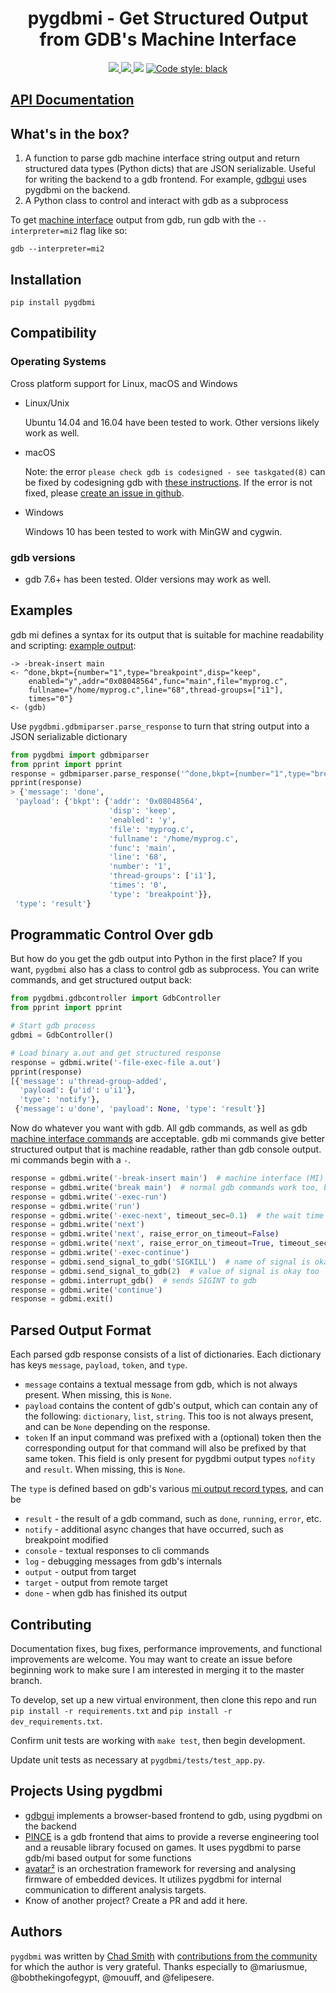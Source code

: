 <h1 align="center">
pygdbmi - Get Structured Output from GDB's Machine Interface
</h1>

<p align="center">
<a href="https://travis-ci.org/cs01/pygdbmi">
<img src="https://travis-ci.org/cs01/pygdbmi.svg?branch=master" />
</a>

<a href="https://pypi.org/project/pygdbmi/">
<img src="https://img.shields.io/badge/pypi-v0.8.3.0-blue.svg"/>
</a>


<img src="https://img.shields.io/badge/python-2.7,3.3,3.4,3.5,3.6,pypy-blue.svg"/>
<a href="https://github.com/ambv/black"><img src="https://img.shields.io/badge/code%20style-black-000000.svg" alt="Code style: black" /></a>
</p>

## [API Documentation](http://grassfedcode.com/pygdbmi/)

## What's in the box?

1.  A function to parse gdb machine interface string output and return structured data types (Python dicts) that are JSON serializable. Useful for writing the backend to a gdb frontend. For example, [gdbgui](https://github.com/cs01/gdbgui) uses pygdbmi on the backend.
2.  A Python class to control and interact with gdb as a subprocess

To get [machine interface](https://sourceware.org/gdb/onlinedocs/gdb/GDB_002fMI.html) output from gdb, run gdb with the `--interpreter=mi2` flag like so:

```
gdb --interpreter=mi2
```

## Installation

    pip install pygdbmi

## Compatibility

### Operating Systems

Cross platform support for Linux, macOS and Windows

-   Linux/Unix

    Ubuntu 14.04 and 16.04 have been tested to work. Other versions likely work as well.

-   macOS

    Note: the error `please check gdb is codesigned - see taskgated(8)` can be fixed by codesigning gdb with [these instructions](http://andresabino.com/2015/04/14/codesign-gdb-on-mac-os-x-yosemite-10-10-2/). If the error is not fixed, please [create an issue in github](https://github.com/cs01/pygdbmi/issues).

-   Windows

    Windows 10 has been tested to work with MinGW and cygwin.

### gdb versions

-   gdb 7.6+ has been tested. Older versions may work as well.

## Examples

gdb mi defines a syntax for its output that is suitable for machine readability and scripting: [example output](https://sourceware.org/gdb/onlinedocs/gdb/GDB_002fMI-Simple-Examples.html#GDB_002fMI-Simple-Examples):

    -> -break-insert main
    <- ^done,bkpt={number="1",type="breakpoint",disp="keep",
        enabled="y",addr="0x08048564",func="main",file="myprog.c",
        fullname="/home/myprog.c",line="68",thread-groups=["i1"],
        times="0"}
    <- (gdb)

Use `pygdbmi.gdbmiparser.parse_response` to turn that string output into a JSON serializable dictionary

```python
from pygdbmi import gdbmiparser
from pprint import pprint
response = gdbmiparser.parse_response('^done,bkpt={number="1",type="breakpoint",disp="keep", enabled="y",addr="0x08048564",func="main",file="myprog.c",fullname="/home/myprog.c",line="68",thread-groups=["i1"],times="0"')
pprint(response)
> {'message': 'done',
 'payload': {'bkpt': {'addr': '0x08048564',
                      'disp': 'keep',
                      'enabled': 'y',
                      'file': 'myprog.c',
                      'fullname': '/home/myprog.c',
                      'func': 'main',
                      'line': '68',
                      'number': '1',
                      'thread-groups': ['i1'],
                      'times': '0',
                      'type': 'breakpoint'}},
 'type': 'result'}
```

## Programmatic Control Over gdb

But how do you get the gdb output into Python in the first place? If you want, `pygdbmi` also has a class to control gdb as subprocess. You can write commands, and get structured output back:

```python
from pygdbmi.gdbcontroller import GdbController
from pprint import pprint

# Start gdb process
gdbmi = GdbController()

# Load binary a.out and get structured response
response = gdbmi.write('-file-exec-file a.out')
pprint(response)
[{'message': u'thread-group-added',
  'payload': {u'id': u'i1'},
  'type': 'notify'},
 {'message': u'done', 'payload': None, 'type': 'result'}]
```

Now do whatever you want with gdb. All gdb commands, as well as gdb [machine interface commands]((https://sourceware.org/gdb/onlinedocs/gdb/GDB_002fMI-Input-Syntax.html#GDB_002fMI-Input-Syntax)) are acceptable. gdb mi commands give better structured output that is machine readable, rather than gdb console output. mi commands begin with a `-`.

```python
response = gdbmi.write('-break-insert main')  # machine interface (MI) commands start with a '-'
response = gdbmi.write('break main')  # normal gdb commands work too, but the return value is slightly different
response = gdbmi.write('-exec-run')
response = gdbmi.write('run')
response = gdbmi.write('-exec-next', timeout_sec=0.1)  # the wait time can be modified from the default of 1 second
response = gdbmi.write('next')
response = gdbmi.write('next', raise_error_on_timeout=False)
response = gdbmi.write('next', raise_error_on_timeout=True, timeout_sec=0.01)
response = gdbmi.write('-exec-continue')
response = gdbmi.send_signal_to_gdb('SIGKILL')  # name of signal is okay
response = gdbmi.send_signal_to_gdb(2)  # value of signal is okay too
response = gdbmi.interrupt_gdb()  # sends SIGINT to gdb
response = gdbmi.write('continue')
response = gdbmi.exit()
```

## Parsed Output Format

Each parsed gdb response consists of a list of dictionaries. Each dictionary has keys `message`, `payload`, `token`, and `type`.

-   `message` contains a textual message from gdb, which is not always present. When missing, this is `None`.
-   `payload` contains the content of gdb's output, which can contain any of the following: `dictionary`, `list`, `string`. This too is not always present, and can be `None` depending on the response.
-   `token` If an input command was prefixed with a (optional) token then the corresponding output for that command will also be prefixed by that same token. This field is only present for pygdbmi output types `nofity` and `result`. When missing, this is `None`.

The `type` is defined based on gdb's various [mi output record types]((https://sourceware.org/gdb/onlinedocs/gdb/GDB_002fMI-Output-Records.html#GDB_002fMI-Output-Records)), and can be

-   `result` - the result of a gdb command, such as `done`, `running`, `error`, etc.
-   `notify` - additional async changes that have occurred, such as breakpoint modified
-   `console` - textual responses to cli commands
-   `log` - debugging messages from gdb's internals
-   `output` - output from target
-   `target` - output from remote target
-   `done` - when gdb has finished its output

## Contributing

Documentation fixes, bug fixes, performance improvements, and functional improvements are welcome. You may want to create an issue before beginning work to make sure I am interested in merging it to the master branch.

To develop, set up a new virtual environment, then clone this repo and run `pip install -r requirements.txt` and `pip install -r dev_requirements.txt`.

Confirm unit tests are working with `make test`, then begin development.

Update unit tests as necessary at `pygdbmi/tests/test_app.py`.

Projects Using pygdbmi
----------------------

-   [gdbgui](https://github.com/cs01/gdbgui) implements a browser-based frontend to gdb, using pygdbmi on the backend
-   [PINCE](https://github.com/korcankaraokcu/PINCE) is a gdb frontend that aims to provide a reverse engineering tool and a reusable library focused on games. It uses pygdbmi to parse gdb/mi based output for some functions
-   [avatar²](https://github.com/avatartwo/avatar2) is an orchestration framework for reversing and analysing firmware of embedded devices. It utilizes pygdbmi for internal communication to different analysis targets.
-   Know of another project? Create a PR and add it here.

## Authors
`pygdbmi` was written by [Chad Smith](https://grassfedcode.com) with [contributions from the community](https://github.com/cs01/pygdbmi/graphs/contributors) for which the author is very grateful. Thanks especially to @mariusmue, @bobthekingofegypt, @mouuff, and @felipesere.
